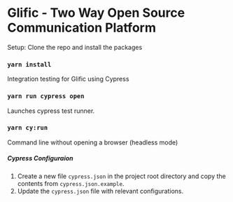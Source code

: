 # Glific - Two Way Open Source Communication Platform

Setup: Clone the repo and install the packages

### `yarn install`

Integration testing for Glific using Cypress

### `yarn run cypress open`

Launches cypress test runner. <br />

### `yarn cy:run`

Command line without opening a browser (headless mode)

##### Cypress Configuraion

1. Create a new file `cypress.json` in the project root directory and copy the contents from `cypress.json.example`.
2. Update the `cypress.json` file with relevant configurations.
